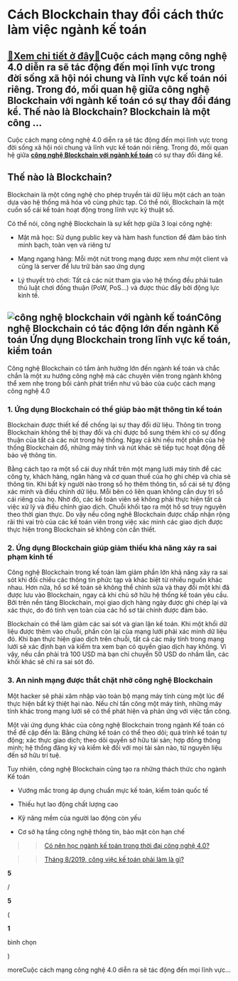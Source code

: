 Cách Blockchain thay đổi cách thức làm việc ngành kế toán
=========================================================

[:gift:Xem chi tiết ở đây:gift:](https://hddtvn.com/cach-blockchain-thay-doi-cach-thuc-lam-viec-nganh-ke-toan/)Cuộc cách mạng công nghệ 4.0 diễn ra sẽ tác động đến mọi lĩnh vực trong đời sống xã hội nói chung và lĩnh vực kế toán nói riêng. Trong đó, mối quan hệ giữa công nghệ Blockchain với ngành kế toán có sự thay đổi đáng kể. Thế nào là Blockchain? Blockchain là một công …
--------------------------------------------------------------------------------------------------------------------------------------------------------------------------------------------------------------------------------------------------------------------------

Cuộc cách mạng công nghệ 4.0 diễn ra sẽ tác động đến mọi lĩnh vực trong đời sống xã hội nói chung và lĩnh vực kế toán nói riêng. Trong đó, mối quan hệ giữa [**công nghệ Blockchain với ngành kế toán**](#) có sự thay đổi đáng kể.


**Thế nào là Blockchain?**
--------------------------


Blockchain là một công nghệ cho phép truyền tải dữ liệu một cách an toàn dựa vào hệ thống mã hóa vô cùng phức tạp. Có thể nói, Blockchain là một cuốn sổ cái kế toán hoạt động trong lĩnh vực kỹ thuật số.


Có thể nói, công nghệ Blockchain là sự kết hợp giữa 3 loại công nghệ:




* Mật mã học: Sử dụng public key và hàm hash function để đảm bảo tính minh bạch, toàn vẹn và riêng tư

* Mạng ngang hàng: Mỗi một nút trong mạng được xem như một client và cũng là server để lưu trữ bản sao ứng dụng

* Lý thuyết trò chơi: Tất cả các nút tham gia vào hệ thống đều phải tuân thủ luật chơi đồng thuận (PoW, PoS…) và được thúc đẩy bởi động lực kinh tế.



![công nghệ blockchain với ngành kế toán](https://hddtvn.com/wp-content/uploads/2021/01/8.jpg)Công nghệ Blockchain có tác động lớn đến ngành Kế toán
**Ứng dụng Blockchain trong lĩnh vực kế toán, kiểm toán**
---------------------------------------------------------


Công nghệ Blockchain có tầm ảnh hưởng lớn đến ngành kế toán và chắc chắn là một xu hướng công nghệ mà các chuyên viên trong ngành không thể xem nhẹ trong bối cảnh phát triển như vũ bảo của cuộc cách mạng công nghệ 4.0


### **1. Ứng dụng Blockchain có thể giúp bảo mật thông tin kế toán**


Blockchain được thiết kế để chống lại sự thay đổi dữ liệu. Thông tin trong Blockchain không thể bị thay đổi và chỉ được bổ sung thêm khi có sự đồng thuận của tất cả các nút trong hệ thống. Ngay cả khi nếu một phần của hệ thống Blockchain đổ, những máy tính và nút khác sẽ tiếp tục hoạt động để bảo vệ thông tin.


Bằng cách tạo ra một sổ cái duy nhất trên một mạng lưới máy tính để các công ty, khách hàng, ngân hàng và cơ quan thuế của họ ghi chép và chia sẻ thông tin. Khi bất kỳ người nào trong số họ thêm thông tin, sổ cái sẽ tự động xác minh và điều chỉnh dữ liệu. Mỗi bên có liên quan không cần duy trì sổ cái riêng của họ. Nhờ đó, các kế toán viên sẽ không phải thực hiện tất cả việc xử lý và điều chỉnh giao dịch. Chuỗi khối tạo ra một hồ sơ truy nguyên theo thời gian thực. Do vậy nếu công nghê Blockchain được chấp nhận rộng rãi thì vai trò của các kế toán viên trong việc xác minh các giao dịch được thực hiện trong Blockchain sẽ không còn cần thiết.


### **2. Ứng dụng Blockchain giúp giảm thiểu khả năng xảy ra sai phạm kinh tế**


Công nghệ Blockchain trong kế toán làm giảm phần lớn khả năng xảy ra sai sót khi đối chiếu các thông tin phức tạp và khác biệt từ nhiều nguồn khác nhau. Hơn nữa, hồ sơ kế toán sẽ không thể chỉnh sửa và thay đổi một khi đã được lưu vào Blockchain, ngay cả khi chủ sở hữu hệ thống kế toán yêu cầu. Bởi trên nền tảng Blockchain, mọi giao dịch hàng ngày được ghi chép lại và xác thực, do đó tính vẹn toàn của các hồ sơ tài chính được đảm bảo.


Blockchain có thể làm giảm các sai sót và gian lận kế toán. Khi một khối dữ liệu được thêm vào chuỗi, phần còn lại của mạng lưới phải xác minh dữ liệu đó. Khi bạn thực hiện giao dịch trên chuỗi, tất cả các máy tính trong mạng lưới sẽ xác định bạn và kiểm tra xem bạn có quyền giao dịch hay không. Vì vậy, nếu cần phải trả 100 USD mà bạn chỉ chuyển 50 USD do nhầm lẫn, các khối khác sẽ chỉ ra sai sót đó.


### **3. An ninh mạng được thắt chặt nhờ công nghệ Blockchain**


Một hacker sẽ phải xâm nhập vào toàn bộ mạng máy tính cùng một lúc để thực hiện bất kỳ thiệt hại nào. Nếu chỉ tấn công một máy tính, những máy tính khác trong mạng lưới sẽ có thể phát hiện và phản ứng với việc tấn công.


Một vài ứng dụng khác của công nghệ Blockchain trong ngành Kế toán có thể đề cập đến là: Bằng chứng kế toán có thể theo dõi; quá trình kế toán tự động; xác thực giao dịch; theo dõi quyền sở hữu tài sản; hợp đồng thông minh; hệ thống đăng ký và kiểm kê đối với mọi tài sản nào, từ nguyên liệu đến sở hữu trí tuệ.


Tuy nhiên, công nghệ Blockchain cũng tạo ra những thách thức cho ngành Kế toán




* Vướng mắc trong áp dụng chuẩn mực kế toán, kiểm toán quốc tế

* Thiếu hụt lao động chất lượng cao

* Kỹ năng mềm của người lao động còn yếu

* Cơ sở hạ tầng công nghệ thông tin, bảo mật còn hạn chế



>> [Có nên học ngành kế toán trong thời đại công nghệ 4.0?](#)


>> [Tháng 8/2019, công việc kế toán phải làm là gì?](#)








































**5**  

/  

**5**  

(  

**1**  

  

 bình chọn   

)


moreCuộc cách mạng công nghệ 4.0 diễn ra sẽ tác động đến mọi lĩnh vực…

